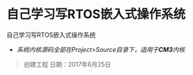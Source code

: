 # 自己学习写RTOS嵌入式操作系统

自己学习写RTOS嵌入式操作系统

* *系统内核源码全部在Project>Source目录下，适用于**CM3**内核*

> 创建工程  日期：2017年6月25日

